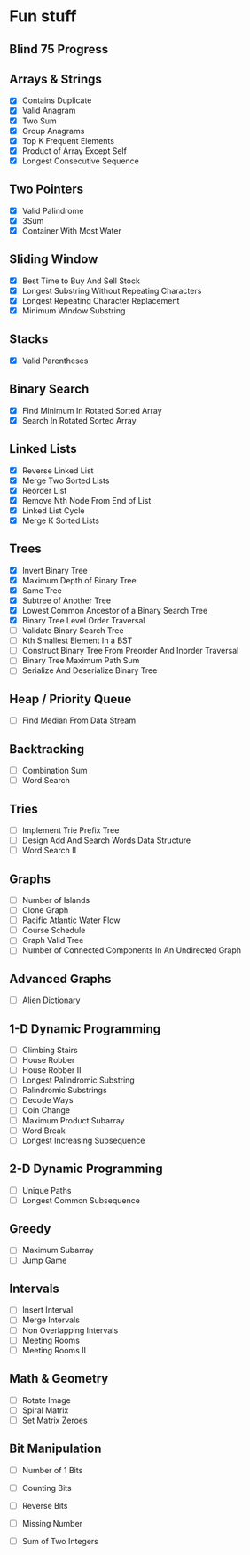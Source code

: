# Fun stuff

## Blind 75 Progress

## Arrays & Strings
- [X] Contains Duplicate
- [X] Valid Anagram
- [X] Two Sum
- [X] Group Anagrams
- [X] Top K Frequent Elements
- [X] Product of Array Except Self
- [X] Longest Consecutive Sequence

## Two Pointers
- [X] Valid Palindrome
- [X] 3Sum
- [X] Container With Most Water

## Sliding Window
- [X] Best Time to Buy And Sell Stock
- [X] Longest Substring Without Repeating Characters
- [X] Longest Repeating Character Replacement
- [X] Minimum Window Substring

## Stacks
- [X] Valid Parentheses

## Binary Search
- [X] Find Minimum In Rotated Sorted Array
- [X] Search In Rotated Sorted Array

## Linked Lists
- [X] Reverse Linked List
- [X] Merge Two Sorted Lists
- [X] Reorder List
- [X] Remove Nth Node From End of List
- [X] Linked List Cycle
- [X] Merge K Sorted Lists

## Trees
- [X] Invert Binary Tree
- [X] Maximum Depth of Binary Tree
- [X] Same Tree
- [X] Subtree of Another Tree
- [X] Lowest Common Ancestor of a Binary Search Tree
- [X] Binary Tree Level Order Traversal
- [ ] Validate Binary Search Tree
- [ ] Kth Smallest Element In a BST
- [ ] Construct Binary Tree From Preorder And Inorder Traversal
- [ ] Binary Tree Maximum Path Sum
- [ ] Serialize And Deserialize Binary Tree

## Heap / Priority Queue
- [ ] Find Median From Data Stream

## Backtracking
- [ ] Combination Sum
- [ ] Word Search

## Tries
- [ ] Implement Trie Prefix Tree
- [ ] Design Add And Search Words Data Structure
- [ ] Word Search II

## Graphs
- [ ] Number of Islands
- [ ] Clone Graph
- [ ] Pacific Atlantic Water Flow
- [ ] Course Schedule
- [ ] Graph Valid Tree
- [ ] Number of Connected Components In An Undirected Graph

## Advanced Graphs
- [ ] Alien Dictionary

## 1-D Dynamic Programming
- [ ] Climbing Stairs
- [ ] House Robber
- [ ] House Robber II
- [ ] Longest Palindromic Substring
- [ ] Palindromic Substrings
- [ ] Decode Ways
- [ ] Coin Change
- [ ] Maximum Product Subarray
- [ ] Word Break
- [ ] Longest Increasing Subsequence

## 2-D Dynamic Programming
- [ ] Unique Paths
- [ ] Longest Common Subsequence

## Greedy
- [ ] Maximum Subarray
- [ ] Jump Game

## Intervals
- [ ] Insert Interval
- [ ] Merge Intervals
- [ ] Non Overlapping Intervals
- [ ] Meeting Rooms
- [ ] Meeting Rooms II

## Math & Geometry
- [ ] Rotate Image
- [ ] Spiral Matrix
- [ ] Set Matrix Zeroes

## Bit Manipulation
- [ ] Number of 1 Bits
- [ ] Counting Bits
- [ ] Reverse Bits
- [ ] Missing Number
- [ ] Sum of Two Integers

